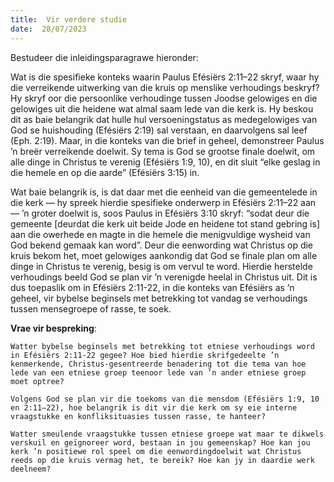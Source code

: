 ```yaml
---
title:  Vir verdere studie
date:  28/07/2023
---
```


Bestudeer die inleidingsparagrawe hieronder:

Wat is die spesifieke konteks waarin Paulus Efésiërs 2:11–22 skryf, waar hy die verreikende uitwerking van die kruis op menslike verhoudings beskryf? Hy skryf oor die persoonlike verhoudinge tussen Joodse gelowiges en die gelowiges uit die heidene wat almal saam lede van die kerk is. Hy beskou dit as baie belangrik dat hulle hul versoeningstatus as medegelowiges van God se huishouding (Efésiërs 2:19) sal verstaan, en daarvolgens sal leef (Eph. 2:19). Maar, in die konteks van die brief in geheel, demonstreer Paulus ’n breër verreikende doelwit. Sy tema is God se grootse finale doelwit, om alle dinge in Christus te verenig (Efésiërs 1:9, 10), en dit sluit “elke geslag in die hemele en op die aarde” (Efésiërs 3:15) in.

Wat baie belangrik is, is dat daar met die eenheid van die gemeentelede in die kerk — hy spreek hierdie spesifieke onderwerp in Efésiërs 2:11–22 aan — ’n groter doelwit is, soos Paulus in Efésiërs 3:10 skryf: “sodat deur die gemeente [deurdat die kerk uit beide Jode en heidene tot stand gebring is] aan die owerhede en magte in die hemele die menigvuldige wysheid van God bekend gemaak kan word”. Deur die eenwording wat Christus op die kruis bekom het, moet gelowiges aankondig dat God se finale plan om alle dinge in Christus te verenig, besig is om vervul te word.  Hierdie herstelde verhoudings beeld God se plan vir ’n verenigde heelal in Christus uit.  Dit is dus toepaslik om in Efésiërs 2:11-22, in die konteks van Efésiërs as ’n geheel, vir bybelse beginsels met betrekking tot vandag se verhoudings tussen mensegroepe of rasse, te soek.

**Vrae vir bespreking**:

`Watter bybelse beginsels met betrekking tot etniese verhoudings word in Efésiërs 2:11-22 gegee? Hoe bied hierdie skrifgedeelte ’n kenmerkende, Christus-gesentreerde benadering tot die tema van hoe lede van een etniese groep teenoor lede van ’n ander etniese groep moet optree? `

`Volgens God se plan vir die toekoms van die mensdom (Efésiërs 1:9, 10 en 2:11–22), hoe belangrik is dit vir die kerk om sy eie interne vraagstukke en konfliksituasies tussen rasse, te hanteer?  `

`Watter smeulende vraagstukke tussen etniese groepe wat maar te dikwels verskuil en geïgnoreer word, bestaan in jou gemeenskap? Hoe kan jou kerk ’n positiewe rol speel om die eenwordingdoelwit wat Christus reeds op die kruis vermag het, te bereik? Hoe kan jy in daardie werk deelneem?`